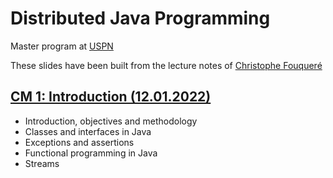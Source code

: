 # Distributed Java Programming

Master program at [USPN](https://www.univ-paris13.fr/)

These slides have been built from the lecture notes
of [Christophe Fouqueré](https://lipn.univ-paris13.fr/~fouquere/ENSEIGNEMENT/M1_PDJ/PDJ.pdf)

## [CM 1: Introduction (12.01.2022)](./01-intro)
- Introduction, objectives and methodology 
- Classes and interfaces in Java
- Exceptions and assertions
- Functional programming in Java
- Streams


